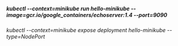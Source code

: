 #####  kubectl --context=minikube run hello-minikube --image=gcr.io/google_containers/echoserver:1.4 --port=9090

######  kubectl --context=minikube expose deployment hello-minikube --type=NodePort
